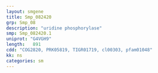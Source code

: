 ```yaml
---
layout: smgene
title: Smp_082420
grp: Smp_08
description: "uridine phosphorylase"
smp: Smp_082420.1
uniprot: "G4VGH9"
length:   891
cdd: "COG2820, PRK05819, TIGR01719, cl00303, pfam01048"
kk: ns
categories: sm
---
```

